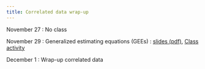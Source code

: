 ```yaml
---
title: Correlated data wrap-up
---
```


November 27
: No class
  
November 29
: Generalized estimating equations (GEEs)
  : [slides (pdf)](https://sta712-f23.github.io/slides/lecture_36.pdf), [Class activity](https://sta712-f23.github.io/class_activities/ca_lecture_36.html)
  
December 1
: Wrap-up correlated data